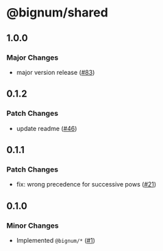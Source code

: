 # @bignum/shared

## 1.0.0

### Major Changes

- major version release ([#83](https://github.com/ota-meshi/bignum/pull/83))

## 0.1.2

### Patch Changes

- update readme ([#46](https://github.com/ota-meshi/bignum/pull/46))

## 0.1.1

### Patch Changes

- fix: wrong precedence for successive pows ([#21](https://github.com/ota-meshi/bignum/pull/21))

## 0.1.0

### Minor Changes

- Implemented `@bignum/*` ([#1](https://github.com/ota-meshi/bignum/pull/1))
